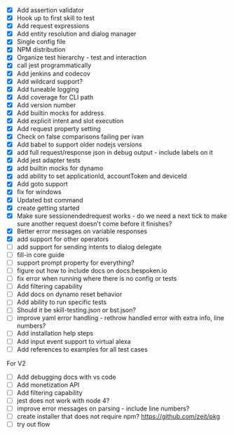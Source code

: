 - [X] Add assertion validator
- [X] Hook up to first skill to test
- [X] Add request expressions
- [X] Add entity resolution and dialog manager
- [X] Single config file
- [X] NPM distribution
- [X] Organize test hierarchy - test and interaction
- [X] call jest programmatically
- [X] Add jenkins and codecov
- [X] Add wildcard support?
- [X] Add tuneable logging
- [X] Add coverage for CLI path
- [X] Add version number
- [X] Add builtin mocks for address
- [X] Add explicit intent and slot execution
- [X] Add request property setting
- [X] Check on false comparisons failing per ivan
- [X] Add babel to support older nodejs versions
- [X] add full request/response json in debug output - include labels on it
- [X] Add jest adapter tests
- [X] add builtin mocks for dynamo
- [X] add ability to set applicationId, accountToken and deviceId
- [X] Add goto support
- [X] fix for windows
- [X] Updated bst command
- [X] create getting started
- [X] Make sure sessionendedrequest works - do we need a next tick to make sure another request doesn't come before it finishes?
- [x] Better error messages on variable responses
- [x] add support for other operators
- [ ] add support for sending intents to dialog delegate
- [ ] fill-in core guide
- [ ] support prompt property for everything?
- [ ] figure out how to include docs on docs.bespoken.io
- [ ] fix error when running where there is no config or tests
- [ ] Add filtering capability
- [ ] Add docs on dynamo reset behavior
- [ ] Add ability to run specific tests
- [ ] Should it be skill-testing.json or bst.json?
- [ ] improve yaml error handling - rethrow handled error with extra info, line numbers?
- [ ] Add installation help steps
- [ ] Add input event support to virtual alexa
- [ ] Add references to examples for all test cases

For V2
- [ ] Add debugging docs with vs code
- [ ] Add monetization API
- [ ] Add filtering capability
- [ ] jest does not work with node 4?
- [ ] improve error messages on parsing - include line numbers?
- [ ] create installer that does not require npm? https://github.com/zeit/pkg
- [ ] try out flow
